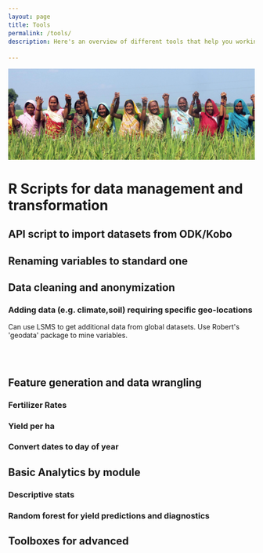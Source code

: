 ```yaml
---
layout: page
title: Tools
permalink: /tools/
description: Here's an overview of different tools that help you working with LCAS datasets. Tools are written in R. Templates and deployment are generally done with Kobo toolbox.

---
```


![](photo.jpg)


# R Scripts for data management and transformation


## API script to import datasets from ODK/Kobo


## Renaming variables to standard one


## Data cleaning and anonymization

### Adding data (e.g. climate,soil) requiring specific geo-locations

Can use LSMS to get additional data from global datasets.
Use Robert's 'geodata' package to mine variables.

````



````

### 

## Feature generation and data wrangling

### Fertilizer Rates

### Yield per ha

### Convert dates to day of year

### 


## Basic Analytics by module


### Descriptive stats

### Random forest for yield predictions and diagnostics

###


## Toolboxes for advanced


